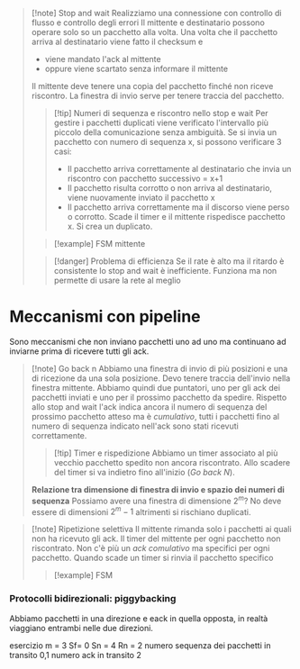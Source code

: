 >[!note] Stop and wait
>Realizziamo una connessione con controllo di flusso e controllo degli errori
>Il mittente e destinatario possono operare solo so un pacchetto alla volta. Una volta che il pacchetto arriva al destinatario viene fatto il checksum e 
>- viene mandato l'ack al mittente
>- oppure viene scartato senza informare il mittente
>
>Il mittente deve tenere una copia del pacchetto finché non riceve riscontro. La finestra di invio serve per tenere traccia del pacchetto.
>
>>[!tip] Numeri di sequenza e riscontro nello stop e wait
>>Per gestire i pacchetti duplicati viene verificato l'intervallo più piccolo della comunicazione senza ambiguità.
>>Se si invia un pacchetto con numero di sequenza x, si possono verificare 3 casi:
>>- Il pacchetto arriva correttamente al destinatario che invia un riscontro con pacchetto successivo = x+1
>>- Il pacchetto risulta corrotto o non arriva al destinatario, viene nuovamente inviato il pacchetto x
>>- Il pacchetto arriva correttamente ma il discorso viene perso o corrotto. Scade il timer e il mittente rispedisce pacchetto x. Si crea un duplicato.
>
>>[!example] FSM mittente
>
>
>>[!danger] Problema di efficienza
>>Se il rate è alto ma il ritardo è consistente lo stop and wait è inefficiente. Funziona ma non permette di usare la rete al meglio

# Meccanismi con pipeline
Sono meccanismi che non inviano pacchetti uno ad uno ma continuano ad inviarne prima di ricevere tutti gli ack.
>[!note] Go back n
>Abbiamo una finestra di invio di più posizioni e una di ricezione da una sola posizione.
>Devo tenere traccia dell'invio nella finestra mittente. Abbiamo quindi due puntatori, uno per gli ack dei pacchetti inviati e uno per il prossimo pacchetto da spedire.
>Rispetto allo stop and wait l'ack indica ancora il numero di sequenza del prossimo pacchetto atteso ma è *cumulativo*, tutti i pacchetti fino al numero di sequenza indicato nell'ack sono stati ricevuti correttamente.
>>[!tip] Timer e rispedizione
>>Abbiamo un timer associato al più vecchio pacchetto spedito non ancora riscontrato. Allo scadere del timer si va indietro fino all'inizio (*Go back N*).
>
>**Relazione tra dimensione di finestra di invio e spazio dei numeri di sequenza**
>Possiamo avere una finestra di dimensione $2^m$?
>No deve essere di dimensioni $2^m-1$ altrimenti si rischiano duplicati.

>[!note]  Ripetizione selettiva
>Il mittente rimanda solo i pacchetti ai quali non ha ricevuto gli ack. 
>Il timer del mittente per ogni pacchetto non riscontrato.
>Non c'è più un *ack comulativo* ma specifici per ogni pacchetto.
>Quando scade un timer si rinvia il pacchetto specifico
>>[!example] FSM

### Protocolli bidirezionali: piggybacking
Abbiamo pacchetti in una direzione e eack in quella opposta, in realtà viaggiano entrambi nelle due direzioni.

esercizio
m = 3
Sf= 0
Sn = 4
Rn = 2
numero sequenza dei pacchetti in transito
0,1
numero ack in transito
2









